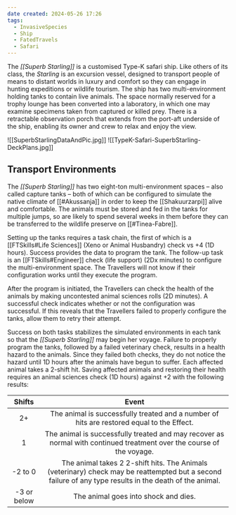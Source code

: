 ```yaml
---
date created: 2024-05-26 17:26
tags:
  - InvasiveSpecies
  - Ship
  - FatedTravels
  - Safari
---
```

The _[[Superb Starling]]_ is a customised Type-K safari ship. Like others of its class, the _Starling_ is an excursion vessel, designed to transport people of means to distant worlds in luxury and comfort so they can engage in hunting expeditions or wildlife tourism. The ship has two multi-environment holding tanks to contain live animals. The space normally reserved for a trophy lounge has been converted into a laboratory, in which one may examine specimens taken from captured or killed prey. There is a retractable observation porch that extends from the port-aft underside of the ship, enabling its owner and crew to relax and enjoy the view.


![[SuperbStarlingDataAndPic.jpg]]
![[TypeK-Safari-SuperbStarling-DeckPlans.jpg]]

## Transport Environments

The _[[Superb Starling]]_ has two eight-ton multi-environment spaces – also called capture tanks – both of which can be configured to simulate the native climate of [[#Akussanja]] in order to keep the [[Shakuurzarpi]] alive and comfortable. The animals must be stored and fed in the tanks for multiple jumps, so are likely to spend several weeks in them before they can be transferred to the wildlife preserve on [[#Tinea-Fabre]].

Setting up the tanks requires a task chain, the first of which is a [[FTSkills#Life Sciences]] (Xeno or Animal Husbandry) check  vs +4 (1D hours). Success provides the data to program the tank. The follow-up task is an [[FTSkills#Engineer]] check (life support) (2Dx minutes) to configure the multi-environment space. The Travellers will not know if their configuration works until they execute the program.

After the program is initiated, the Travellers can check the health of the animals by making uncontested animal sciences rolls (2D minutes). A successful check indicates whether or not the configuration was successful. If this reveals that the Travellers failed to properly configure the tanks, allow them to retry their attempt.

Success on both tasks stabilizes the simulated environments in each tank so that the _[[Superb Starling]]_ may begin her voyage. Failure to properly program the tanks, followed by a failed veterinary check, results in a health hazard to the animals. Since they failed both checks, they do not notice the hazard until 1D hours after the animals have begun to suffer. Each affected animal takes a 2-shift hit. Saving affected animals and restoring their health requires an animal sciences check (1D hours) against +2 with the following results:


|   Shifts    |                                                                          Event                                                                          |
| :---------: | :-----------------------------------------------------------------------------------------------------------------------------------------------------: |
|     2+      |                                The animal is successfully treated and a number of hits are restored equal to the Effect.                                |
|      1      |                  The animal is successfully treated and may recover as normal with continued treatment over the course of the voyage.                   |
|   -2 to 0   | The animal takes 2 2-shift hits. The Animals (veterinary) check may be reattempted but a second failure of any type results in the death of the animal. |
| -3 or below |                                                          The animal goes into shock and dies.                                                           |
